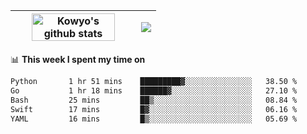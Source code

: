 | <a href="https://github.com/anuraghazra/github-readme-stats"><img width="85%" src="https://github-readme-stats.vercel.app/api?username=kowyo&show_icons=true&hide_border=true&theme=transparent" alt="Kowyo's github stats" /></a> | <a href="https://github.com/anuraghazra/github-readme-stats"><img align="center" src="https://github-readme-stats.vercel.app/api/top-langs/?username=kowyo&exclude_repo=Engineering-Competition-Robot,mobile-robot&hide=c,assembly,shaderlab,hlsl,mathematica,cmake&layout=compact&hide_border=true&theme=transparent" /></a> |
| ------------- | ------------- |

📊 **This week I spent my time on**
<!--START_SECTION:waka-->

```txt
Python       1 hr 51 mins    █████████▓░░░░░░░░░░░░░░░   38.50 %
Go           1 hr 18 mins    ██████▓░░░░░░░░░░░░░░░░░░   27.10 %
Bash         25 mins         ██▒░░░░░░░░░░░░░░░░░░░░░░   08.84 %
Swift        17 mins         █▓░░░░░░░░░░░░░░░░░░░░░░░   06.16 %
YAML         16 mins         █▒░░░░░░░░░░░░░░░░░░░░░░░   05.69 %
```

<!--END_SECTION:waka-->
